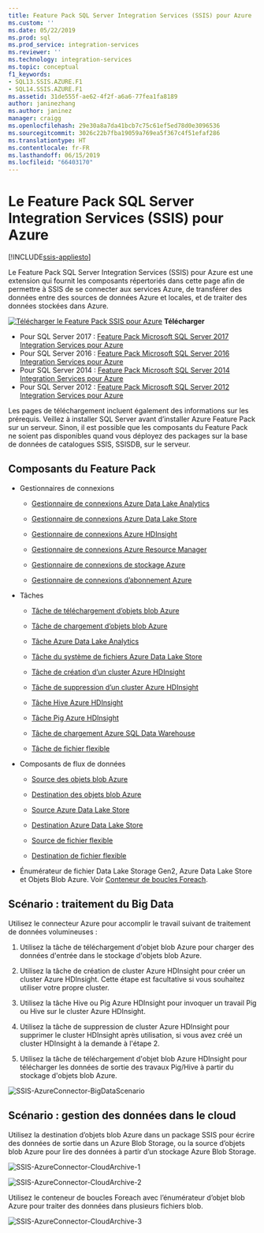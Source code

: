 ```yaml
---
title: Feature Pack SQL Server Integration Services (SSIS) pour Azure | Microsoft Docs
ms.custom: ''
ms.date: 05/22/2019
ms.prod: sql
ms.prod_service: integration-services
ms.reviewer: ''
ms.technology: integration-services
ms.topic: conceptual
f1_keywords:
- SQL13.SSIS.AZURE.F1
- SQL14.SSIS.AZURE.F1
ms.assetid: 31de555f-ae62-4f2f-a6a6-77fea1fa8189
author: janinezhang
ms.author: janinez
manager: craigg
ms.openlocfilehash: 29e30a8a7da41bcb7c75c61ef5ed78d0e3096536
ms.sourcegitcommit: 3026c22b7fba19059a769ea5f367c4f51efaf286
ms.translationtype: HT
ms.contentlocale: fr-FR
ms.lasthandoff: 06/15/2019
ms.locfileid: "66403170"
---
```

# <a name="azure-feature-pack-for-integration-services-ssis"></a>Le Feature Pack SQL Server Integration Services (SSIS) pour Azure

[!INCLUDE[ssis-appliesto](../includes/ssis-appliesto-ssvrpluslinux-asdb-asdw-xxx.md)]


Le Feature Pack SQL Server Integration Services (SSIS) pour Azure est une extension qui fournit les composants répertoriés dans cette page afin de permettre à SSIS de se connecter aux services Azure, de transférer des données entre des sources de données Azure et locales, et de traiter des données stockées dans Azure.

[![Télécharger le Feature Pack SSIS pour Azure](../analysis-services/media/download.png)](https://www.microsoft.com/download/details.aspx?id=54798) **Télécharger**

- Pour SQL Server 2017 : [Feature Pack Microsoft SQL Server 2017 Integration Services pour Azure](https://www.microsoft.com/download/details.aspx?id=54798)
- Pour SQL Server 2016 : [Feature Pack Microsoft SQL Server 2016 Integration Services pour Azure](https://www.microsoft.com/download/details.aspx?id=49492)
- Pour SQL Server 2014 : [Feature Pack Microsoft SQL Server 2014 Integration Services pour Azure](https://www.microsoft.com/download/details.aspx?id=47366)
- Pour SQL Server 2012 : [Feature Pack Microsoft SQL Server 2012 Integration Services pour Azure](https://www.microsoft.com/download/details.aspx?id=47367)

Les pages de téléchargement incluent également des informations sur les prérequis. Veillez à installer SQL Server avant d’installer Azure Feature Pack sur un serveur. Sinon, il est possible que les composants du Feature Pack ne soient pas disponibles quand vous déployez des packages sur la base de données de catalogues SSIS, SSISDB, sur le serveur.

## <a name="components-in-the-feature-pack"></a>Composants du Feature Pack
-   Gestionnaires de connexions

    -   [Gestionnaire de connexions Azure Data Lake Analytics](connection-manager/azure-data-lake-analytics-connection-manager.md)

    -   [Gestionnaire de connexions Azure Data Lake Store](../integration-services/connection-manager/azure-data-lake-store-connection-manager.md)
    
    -   [Gestionnaire de connexions Azure HDInsight](../integration-services/connection-manager/azure-hdinsight-connection-manager.md)

    -   [Gestionnaire de connexions Azure Resource Manager](../integration-services/connection-manager/azure-resource-manager-connection-manager.md)
    
    -   [Gestionnaire de connexions de stockage Azure](../integration-services/connection-manager/azure-storage-connection-manager.md)

    -   [Gestionnaire de connexions d’abonnement Azure](../integration-services/connection-manager/azure-subscription-connection-manager.md)
    
-   Tâches

    -   [Tâche de téléchargement d’objets blob Azure](../integration-services/control-flow/azure-blob-download-task.md)

    -   [Tâche de chargement d’objets blob Azure](../integration-services/control-flow/azure-blob-upload-task.md)

    -   [Tâche Azure Data Lake Analytics](control-flow/azure-data-lake-analytics-task.md)

    -   [Tâche du système de fichiers Azure Data Lake Store](../integration-services/control-flow/azure-data-lake-store-file-system-task.md)

    -   [Tâche de création d’un cluster Azure HDInsight](../integration-services/control-flow/azure-hdinsight-create-cluster-task.md)

    -   [Tâche de suppression d’un cluster Azure HDInsight](../integration-services/control-flow/azure-hdinsight-delete-cluster-task.md)
    
    -   [Tâche Hive Azure HDInsight](../integration-services/control-flow/azure-hdinsight-hive-task.md)

    -   [Tâche Pig Azure HDInsight](../integration-services/control-flow/azure-hdinsight-pig-task.md)

    -   [Tâche de chargement Azure SQL Data Warehouse](../integration-services/control-flow/azure-sql-dw-upload-task.md)

    -   [Tâche de fichier flexible](../integration-services/control-flow/flexible-file-task.md)

-   Composants de flux de données

    -   [Source des objets blob Azure](../integration-services/data-flow/azure-blob-source.md)

    -   [Destination des objets blob Azure](../integration-services/data-flow/azure-blob-destination.md)
    
    -   [Source Azure Data Lake Store](../integration-services/data-flow/azure-data-lake-store-source.md)
    
    -   [Destination Azure Data Lake Store](../integration-services/data-flow/azure-data-lake-store-destination.md)

    -   [Source de fichier flexible](../integration-services/data-flow/flexible-file-source.md)

    -   [Destination de fichier flexible](../integration-services/data-flow/flexible-file-destination.md)

-   Énumérateur de fichier Data Lake Storage Gen2, Azure Data Lake Store et Objets Blob Azure. Voir [Conteneur de boucles Foreach](../integration-services/control-flow/foreach-loop-container.md).

## <a name="scenario-processing-big-data"></a>Scénario : traitement du Big Data
 Utilisez le connecteur Azure pour accomplir le travail suivant de traitement de données volumineuses :

1.  Utilisez la tâche de téléchargement d'objet blob Azure pour charger des données d'entrée dans le stockage d'objets blob Azure.

2.  Utilisez la tâche de création de cluster Azure HDInsight pour créer un cluster Azure HDInsight. Cette étape est facultative si vous souhaitez utiliser votre propre cluster.

3.  Utilisez la tâche Hive ou Pig Azure HDInsight pour invoquer un travail Pig ou Hive sur le cluster Azure HDInsight.

4.  Utilisez la tâche de suppression de cluster Azure HDInsight pour supprimer le cluster HDInsight après utilisation, si vous avez créé un cluster HDInsight à la demande à l'étape 2.

5.  Utilisez la tâche de téléchargement d'objet blob Azure HDInsight pour télécharger les données de sortie des travaux Pig/Hive à partir du stockage d'objets blob Azure.

![SSIS-AzureConnector-BigDataScenario](../integration-services/media/ssis-azureconnector-bigdatascenario.png)
 
## <a name="scenario-managing-data-in-the-cloud"></a>Scénario : gestion des données dans le cloud
 Utilisez la destination d’objets blob Azure dans un package SSIS pour écrire des données de sortie dans un Azure Blob Storage, ou la source d’objets blob Azure pour lire des données à partir d’un stockage Azure Blob Storage.

![SSIS-AzureConnector-CloudArchive-1](../integration-services/media/ssis-azureconnector-cloudarchive-1.png)
 
 ![SSIS-AzureConnector-CloudArchive-2](../integration-services/media/ssis-azureconnector-cloudarchive-2.png)

 Utilisez le conteneur de boucles Foreach avec l’énumérateur d’objet blob Azure pour traiter des données dans plusieurs fichiers blob.

![SSIS-AzureConnector-CloudArchive-3](../integration-services/media/ssis-azureconnector-cloudarchive-3.png)
  
